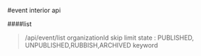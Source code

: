 #event interior api

####list
>/api/event/list
>organizationId
>skip
>limit
>state : PUBLISHED, UNPUBLISHED,RUBBISH,ARCHIVED
>keyword
